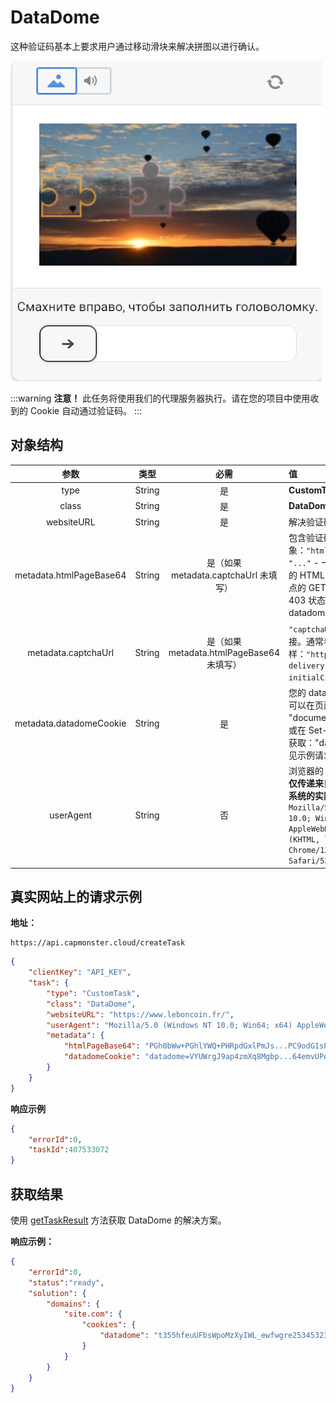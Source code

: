 ﻿---
sidebar_position: 14
sidebar_label: DataDome
---

# DataDome

这种验证码基本上要求用户通过移动滑块来解决拼图以进行确认。

![](datadome.png)

:::warning **注意！**
此任务将使用我们的代理服务器执行。请在您的项目中使用收到的 Cookie 自动通过验证码。
:::

## **对象结构**

|**参数**|**类型**|**必需**|**值**|
| :-: | :-: | :-: | :- | 
|type|String|是|**CustomTask**|
|class|String|是|**DataDome**|
|websiteURL|String|是|解决验证码的主页面地址。|
|metadata.htmlPageBase64|String|是（如果 metadata.captchaUrl 未填写）|包含验证码附加数据的对象：`"htmlPageBase64": "..."` - 一个 base64 编码的 HTML 页面，在对目标站点的 GET 请求响应中带有 403 状态码和 Set-Cookie: datadome="..." 头。|
|metadata.captchaUrl|String|是（如果 metadata.htmlPageBase64 未填写）|`"captchaUrl"` - 验证码链接。通常看起来像这样：`"https://geo.captcha-delivery.com/captcha/?initialCid=..."`。|
|metadata.datadomeCookie|String|是|您的 datadome Cookie。您可以在页面上使用 "document.cookie" 获取，或在 Set-Cookie 请求头中获取："datadome=..."（参见示例请求 /createTask）|
|userAgent|String|否|浏览器的 User-Agent。<br /> **仅传递来自 Windows 操作系统的实际 UA。现在是**： `Mozilla/5.0 (Windows NT 10.0; Win64; x64) AppleWebKit/537.36 (KHTML, like Gecko) Chrome/126.0.0.0 Safari/537.36`|

## **真实网站上的请求示例**

**地址：**
```http
https://api.capmonster.cloud/createTask
```

```json
{
    "clientKey": "API_KEY",
    "task": {
        "type": "CustomTask",
        "class": "DataDome",
        "websiteURL": "https://www.leboncoin.fr/",
        "userAgent": "Mozilla/5.0 (Windows NT 10.0; Win64; x64) AppleWebKit/537.36 (KHTML, like Gecko) Chrome/125.0.0.0 Safari/537.36",
        "metadata": {
            "htmlPageBase64": "PGh0bWw+PGhlYWQ+PHRpdGxlPmJs...PC9odG1sPg==",
            "datadomeCookie": "datadome=VYUWrgJ9ap4zmXq8Mgbp...64emvUPeON45z"
        }
    }
}
```

**响应示例**

```json
{
    "errorId":0,
    "taskId":407533072
}
```

## **获取结果**
使用 [getTaskResult](../api/methods/get-task-result.md) 方法获取 DataDome 的解决方案。

**响应示例：**

```json
{
    "errorId":0,
    "status":"ready",
    "solution": {
        "domains": {
            "site.com": {
                "cookies": {
                    "datadome": "t355hfeuUFbsWpoMzXyIWL_ewfwgre25345323rwgregeFEkG5iju9esKVfWMzuLAjcfCIJUIHU7332At1l~HY78g782hidwfeO4K2ZP_CFHYUFEgygfiYGfGYEUfgyefWrXG6_3sy; Max-Age=31536000; Domain=.site.com; Path=/; Secure; SameSite=Lax"
                }
            }
        }
    }
}
```
